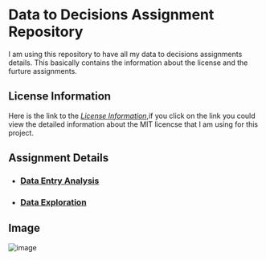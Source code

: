 # Data to Decisions Assignment Repository
I am using this repository to have all my data to decisions assignments details. This basically contains the information about the license and the furture assignments.

## License Information  
Here is the link to the [_License Information_](https://github.com/anitha1987/anithaD2D/blob/master/LICENSE),if you click on the link you could view the detailed information about the MIT licencse that I am using for this project.

## Assignment Details
* ### [**Data Entry Analysis**]() 
 
* ### [**Data Exploration**]()  

## Image



![image](https://i.etsystatic.com/12435877/r/il/62db02/1868594015/il_794xN.1868594015_myje.jpg)
